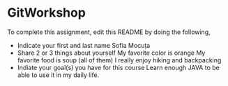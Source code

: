 # GitWorkshop

To complete this assignment, edit this README by doing the following, 

- Indicate your first and last name
Sofia Mocuța
- Share 2 or 3 things about yourself
My favorite color is orange
My favorite food is soup (all of them)
I really enjoy hiking and backpacking
- Indiate your goal(s) you have for this course
Learn enough JAVA to be able to use it in my daily life.